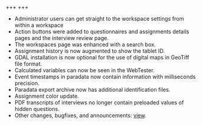 +++
+++


- Administrator users can get straight to the workspace settings from within a workspace
- Action buttons were added to questionnaires and assignments details pages and the interview review page.
- The workspaces page was enhanced with a search box.
- Assignment history is now augmented to show the tablet ID.
- GDAL installation is now optional for the use of digital maps in GeoTiff file format.
- Calculated variables can now be seen in the WebTester.
- Event timestamps in paradata now contain information with milliseconds precision.
- Paradata export archive now has additional identification files.
- Assignment color update.
- PDF transcripts of interviews no longer contain preloaded values of hidden questions.
- Other changes, bugfixes, and announcements: [view](/release-notes/version-23-09).
